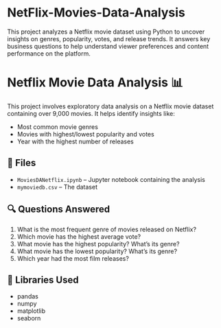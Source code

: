 # NetFlix-Movies-Data-Analysis
This project analyzes a Netflix movie dataset using Python to uncover insights on genres, popularity, votes, and release trends. It answers key business questions to help understand viewer preferences and content performance on the platform.

# Netflix Movie Data Analysis 📊

This project involves exploratory data analysis on a Netflix movie dataset containing over 9,000 movies. It helps identify insights like:

- Most common movie genres
- Movies with highest/lowest popularity and votes
- Year with the highest number of releases

## 📁 Files
- `MoviesDANetflix.ipynb` – Jupyter notebook containing the analysis
- `mymoviedb.csv` – The dataset

## 🔍 Questions Answered
1. What is the most frequent genre of movies released on Netflix?
2. Which movie has the highest average vote?
3. What movie has the highest popularity? What’s its genre?
4. What movie has the lowest popularity? What’s its genre?
5. Which year had the most film releases?

## 📌 Libraries Used
- pandas
- numpy
- matplotlib
- seaborn

